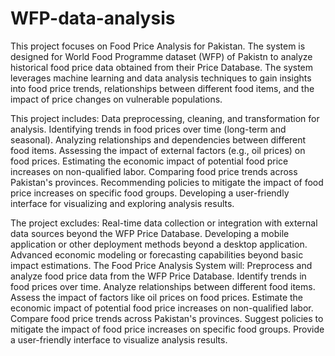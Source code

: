 # WFP-data-analysis

This project focuses on Food Price Analysis for Pakistan.  The system is designed for World Food Programme dataset (WFP) of Pakistn to analyze historical food price data obtained from their Price Database. The system leverages machine learning and data analysis techniques to gain insights into food price trends, relationships between different food items, and the impact of price changes on vulnerable populations.

This project includes:
 Data preprocessing, cleaning, and transformation for analysis.
 Identifying trends in food prices over time (long-term and seasonal).
 Analyzing relationships and dependencies between different food items.
 Assessing the impact of external factors (e.g., oil prices) on food prices.
 Estimating the economic impact of potential food price increases on non-qualified labor.
 Comparing food price trends across Pakistan's provinces.
 Recommending policies to mitigate the impact of food price increases on specific food groups.
 Developing a user-friendly interface for visualizing and exploring analysis results.

The project excludes:
 Real-time data collection or integration with external data sources beyond the WFP Price Database.
 Developing a mobile application or other deployment methods beyond a desktop application.
 Advanced economic modeling or forecasting capabilities beyond basic impact estimations.
The Food Price Analysis System will:
 Preprocess and analyze food price data from the WFP Price Database.
 Identify trends in food prices over time.
 Analyze relationships between different food items.
 Assess the impact of factors like oil prices on food prices.
 Estimate the economic impact of potential food price increases on non-qualified labor.
 Compare food price trends across Pakistan's provinces.
 Suggest policies to mitigate the impact of food price increases on specific food groups.
 Provide a user-friendly interface to visualize analysis results.
